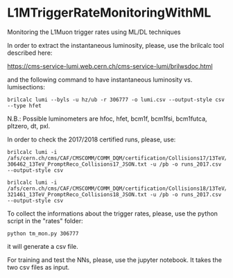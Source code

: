 # L1MTriggerRateMonitoringWithML
Monitoring the L1Muon trigger rates using ML/DL techniques

In order to extract the instantaneous luminosity, please, use the brilcalc tool described here:

https://cms-service-lumi.web.cern.ch/cms-service-lumi/brilwsdoc.html

and the following command to have instantaneous luminosity vs. lumisections:

```
brilcalc lumi --byls -u hz/ub -r 306777 -o lumi.csv --output-style csv --type hfet
```

N.B.: Possible luminometers are hfoc, hfet, bcm1f, bcm1fsi, bcm1futca, pltzero, dt, pxl.

In order to check the 2017/2018 certified runs, please, use:

```
brilcalc lumi -i /afs/cern.ch/cms/CAF/CMSCOMM/COMM_DQM/certification/Collisions17/13TeV/PromptReco/Cert_294927-306462_13TeV_PromptReco_Collisions17_JSON.txt -u /pb -o runs_2017.csv --output-style csv

brilcalc lumi -i /afs/cern.ch/cms/CAF/CMSCOMM/COMM_DQM/certification/Collisions18/13TeV/PromptReco/Cert_314472-321461_13TeV_PromptReco_Collisions18_JSON.txt -u /pb -o runs_2017.csv --output-style csv
```

To collect the informations about the trigger rates, please, use the python script in the "rates" folder:

```
python tm_mon.py 306777
```

it will generate a csv file.

For training and test the NNs, please, use the jupyter notebook. It takes the two csv files as input.
